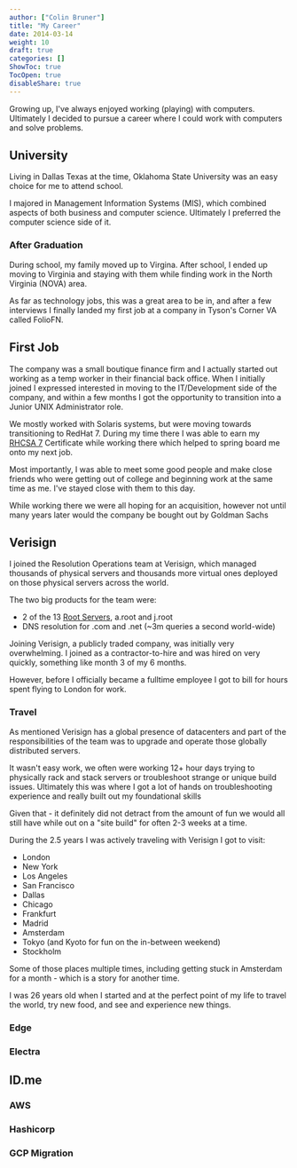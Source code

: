 ```yaml
---
author: ["Colin Bruner"]
title: "My Career"
date: 2014-03-14
weight: 10
draft: true
categories: []
ShowToc: true
TocOpen: true
disableShare: true
---
```


Growing up, I've always enjoyed working (playing) with computers. Ultimately I decided to pursue a career where I could work with computers and solve problems.

## University

Living in Dallas Texas at the time, Oklahoma State University was an easy choice for me to attend school.

I majored in Management Information Systems (MIS), which combined aspects of both business and computer science. Ultimately I preferred the computer science side of it.

### After Graduation

During school, my family moved up to Virgina. After school, I ended up moving to Virginia and staying with them while finding work in the North Virginia (NOVA) area.

As far as technology jobs, this was a great area to be in, and after a few interviews I finally landed my first job at a company in Tyson's Corner VA called FolioFN.

## First Job

The company was a small boutique finance firm and I actually started out working as a temp worker in their financial back office. When I initially joined I expressed interested in moving to the IT/Development side of the company, and within a few months I got the opportunity to transition into a Junior UNIX Administrator role.

We mostly worked with Solaris systems, but were moving towards transitioning to RedHat 7. During my time there I was able to earn my [RHCSA 7][rhcsa] Certificate while working there which helped to spring board me onto my next job.

Most importantly, I was able to meet some good people and make close friends who were getting out of college and beginning work at the same time as me. I've stayed close with them to this day.

While working there we were all hoping for an acquisition, however not until many years later would the company be bought out by Goldman Sachs

## Verisign

I joined the Resolution Operations team at Verisign, which managed thousands of physical servers and thousands more virtual ones deployed on those physical servers across the world.

The two big products for the team were:

- 2 of the 13 [Root Servers][root], a.root and j.root
- DNS resolution for .com and .net (~3m queries a second world-wide)

Joining Verisign, a publicly traded company, was initially very overwhelming. I joined as a contractor-to-hire and was hired on very quickly, something like month 3 of my 6 months.

However, before I officially became a fulltime employee I got to bill for hours spent flying to London for work.

### Travel

As mentioned Verisign has a global presence of datacenters and part of the responsibilities of the team was to upgrade and operate those globally distributed servers.

It wasn't easy work, we often were working 12+ hour days trying to physically rack and stack servers or troubleshoot strange or unique build issues. Ultimately this was where I got a lot of hands on troubleshooting experience and really built out my foundational skills

Given that - it definitely did not detract from the amount of fun we would all still have while out on a "site build" for often 2-3 weeks at a time.

During the 2.5 years I was actively traveling with Verisign I got to visit:

- London
- New York
- Los Angeles
- San Francisco
- Dallas
- Chicago
- Frankfurt
- Madrid
- Amsterdam
- Tokyo (and Kyoto for fun on the in-between weekend)
- Stockholm

Some of those places multiple times, including getting stuck in Amsterdam for a month - which is a story for another time.

I was 26 years old when I started and at the perfect point of my life to travel the world, try new food, and see and experience new things.

### Edge

### Electra

## ID.me

### AWS

### Hashicorp

### GCP Migration

[rhcsa]: https://rhtapps.redhat.com/verify?certId=160-041-406
[root]: https://root-servers.org/
